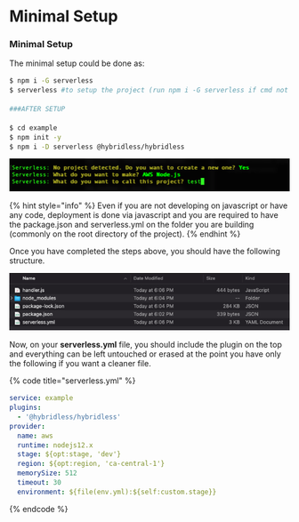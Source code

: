 # Minimal Setup

### Minimal Setup

The minimal setup could be done as:

```bash
$ npm i -G serverless
$ serverless #to setup the project (run npm i -G serverless if cmd not found)

###AFTER SETUP

$ cd example
$ npm init -y
$ npm i -D serverless @hybridless/hybridless
```

![Setup should be done as follow](../.gitbook/assets/screen-shot-2021-05-17-at-6.06.11-pm.png)

{% hint style="info" %}
 Even if you are not developing on javascript or have any code, deployment is done via javascript and you are required to have the package.json and serverless.yml on the folder you are building \(commonly on the root directory of the project\).
{% endhint %}

Once you have completed the steps above, you should have the following structure.

![](../.gitbook/assets/screen-shot-2021-05-17-at-6.09.56-pm.png)

Now, on your **serverless.yml** file, you should include the plugin on the top and everything can be left untouched or erased at the point you have only the following if you want a cleaner file. 

{% code title="serverless.yml" %}
```yaml
service: example
plugins:
  - '@hybridless/hybridless'
provider:
  name: aws
  runtime: nodejs12.x
  stage: ${opt:stage, 'dev'}
  region: ${opt:region, 'ca-central-1'}
  memorySize: 512
  timeout: 30
  environment: ${file(env.yml):${self:custom.stage}}
```
{% endcode %}

### 

